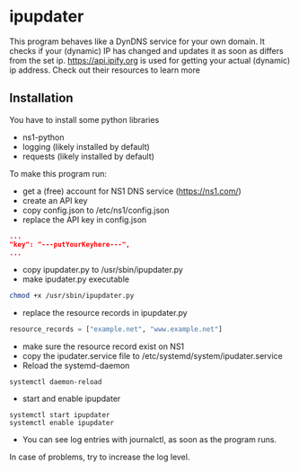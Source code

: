 # ipupdater
This program behaves like a DynDNS service for your own domain. It checks if your (dynamic) 
IP has changed and updates it as soon as differs from the set ip. 
https://api.ipify.org is used for getting your actual (dynamic) ip address. 
Check out their resources to learn more
 
## Installation
You have to install some python libraries
- ns1-python
- logging (likely installed by default)
- requests (likely installed by default)

To make this program run:
- get a (free) account for NS1 DNS service (https://ns1.com/)
- create an API key
- copy config.json to /etc/ns1/config.json
- replace the API key in config.json 
```json
...
"key": "---putYourKeyhere---",
...
```
- copy ipupdater.py to /usr/sbin/ipupdater.py
- make ipudater.py executable
```bash
chmod +x /usr/sbin/ipupdater.py
```
- replace the resource records in ipupdater.py
```python
resource_records = ["example.net", "www.example.net"]
```
- make sure the resource record exist on NS1
- copy the ipudater.service file to /etc/systemd/system/ipudater.service
- Reload the systemd-daemon
```
systemctl daemon-reload
```
- start and enable ipupdater
```
systemctl start ipupdater
systemctl enable ipupdater
```
- You can see log entries with journalctl, as soon as the program runs.

In case of problems, try to increase the log level. 
